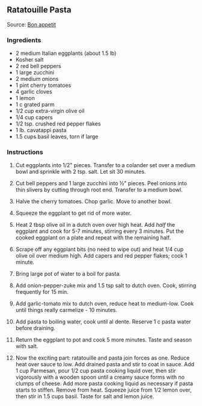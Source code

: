 ## Ratatouille Pasta

Source: [Bon appetit](https://www.bonappetit.com/recipe/ratatouille-pasta)

### Ingredients

- 2 medium Italian eggplants (about 1.5 lb)
- Kosher salt
- 2 red bell peppers
- 1 large zucchini
- 2 medium onions
- 1 pint cherry tomatoes
- 4 garlic cloves
- 1 lemon
- 1 c grated parm
- 1/2 cup extra-virgin olive oil
- 1/4 cup capers
- 1/2 tsp. crushed red pepper flakes
- 1 lb. cavatappi pasta
- 1.5 cups basil leaves, torn if large

### Instructions

1. Cut eggplants into 1/2" pieces. Transfer to a colander set over a medium bowl and sprinkle with 2 tsp. salt. Let sit 30 minutes.

2. Cut bell peppers and 1 large zucchini into ½" pieces. Peel onions into thin slivers by cutting through root end. Transfer to a medium bowl.

3. Halve the cherry tomatoes. Chop garlic. Move to another bowl.

4. Squeeze the eggplant to get rid of more water.

5. Heat 2 tbsp olive oil in a dutch oven over high heat. Add _half_ the eggplant and cook for 5-7 minutes, stirring every 3 minutes. Put the cooked eggplant on a plate and repeat with the remaining half.

6. Scrape off any eggplant bits (no need to wipe out) and heat 1/4 cup olive oil over medium high. Add capers and red pepper flakes; cook 1 minute.

7. Bring large pot of water to a boil for pasta.

8. Add onion-pepper-zuke mix and 1.5 tsp salt to dutch oven. Cook, stirring frequently for 15 min.

9. Add garlic-tomato mix to dutch oven, reduce heat to medium-low. Cook until things really carmelize - 10 minutes.

10. Add pasta to boiling water, cook until al dente. Reserve 1 c pasta water before draining.

11. Return the eggplant to pot and cook 5 more minutes. Taste and season with salt.

12. Now the exciting part: ratatouille and pasta join forces as one. Reduce heat over sauce to low. Add drained pasta and stir to coat in sauce. Add 1 cup Parmesan, pour 1/2 cup pasta cooking liquid over, then stir vigorously with a wooden spoon until a creamy sauce forms with no clumps of cheese. Add more pasta cooking liquid as necessary if pasta starts to stiffen. Remove from heat. Squeeze juice from 1/2 lemon over, then stir in 1.5 cups basil. Taste for salt and lemon juice.




